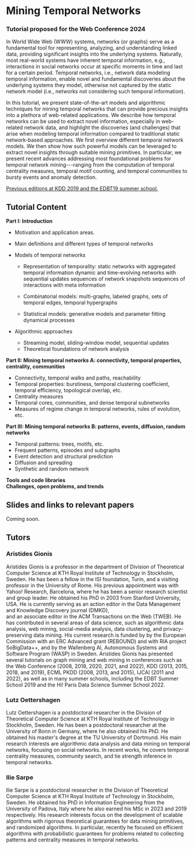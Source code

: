 # Mining Temporal Networks
### Tutorial proposed for the Web Conference 2024

 In World Wide Web (WWW) systems, networks (or graphs) serve as a fundamental 
 tool for representing,  analyzing, and understanding linked data, providing 
 significant insights into the underlying systems. Naturally, most real-world 
 systems have inherent temporal information, e.g., interactions in social 
 networks occur at specific moments in time and last for a certain period.
Temporal networks, i.e., network data modeling temporal information, enable 
 novel and fundamental discoveries about the underlying systems they model, 
 otherwise not captured by the static network model (i.e., networks not considering 
 such temporal information).
    
In this tutorial, we present state-of-the-art models and algorithmic techniques 
for mining temporal networks that can provide precious insights into a plethora 
of web-related applications. We describe how temporal networks can be used to 
extract novel information, especially in web-related network data, and highlight 
the discoveries (and challenges) that arise when modeling temporal information 
compared to traditional static network-based approaches. We first overview 
different temporal network models. We then show how such powerful models can be 
leveraged to extract novel insights through suitable mining primitives. In 
particular, we present recent advances addressing most foundational problems 
for temporal network mining---ranging from the computation of temporal centrality 
measures, temporal motif counting, and temporal communities to bursty events and 
anomaly detection. 


[Previous editions at KDD 2019 and the EDBT19 summer school.](https://rozensp.github.io/KDD19-tutorial-temporal/)

## Tutorial Content

**Part I: Introduction**
* Motivation and application areas.
* Main definitions and different types of temporal networks

* Models of temporal networks
	* Representation of temporality: 
	static networks with aggregated temporal information
	dynamic and time-evolving networks with sequential updates
	sequences of network snapshots
	sequences of interactions with meta information

	* Combinatorial models: multi-graphs, labeled graphs, sets of temporal edges, temporal hypergraphs
    * Statistical models: generative models and parameter fitting
	dynamical processes

* Algorithmic approaches 

	* Streaming model, sliding-window model, sequential updates
	* Theoretical foundations of network analysis


**Part II: Mining temporal networks A: connectivity, temporal properties, centrality, communities** 

* Connectivity, temporal walks and paths, reachability 
* Temporal properties: burstiness, temporal clustering coefficient, temporal efficiency, topological overlap, etc.
* Centrality measures
* Temporal cores, communities, and dense temporal subnetworks
* Measures of regime change in temporal networks, rules of evolution, etc.


**Part III: Mining temporal networks B: patterns, events, diffusion, random networks**

* Temporal patterns: trees, motifs, etc.
* Frequent patterns, episodes and subgraphs
* Event detection and structural prediction
* Diffusion and spreading
* Synthetic and random network

**Tools and code libraries**\
**Challenges, open problems, and trends** 


## Slides and links to relevant papers

Coming soon.

## Tutors

### Aristides Gionis 
Aristides Gionis is a professor in the department of Division of 
Theoretical Computer Science at KTH Royal Institute of Technology in Stockholm, Sweden.
He has been a fellow in the ISI foundation, Turin, and a visiting professor in the University of Rome. His previous appointment was with Yahoo! Research, Barcelona, where he has
been a senior research scientist and group leader. He obtained his
PhD in 2003 from Stanford University, USA. 
He is currently serving as an action editor in the 
Data Management and Knowledge Discovery journal (DMKD),  
and an associate editor in the ACM Transactions on the Web (TWEB). 
He has contributed in several areas of data science, such as algorithmic data
analysis, web mining, social-media analysis, data clustering, and
privacy-preserving data mining. His current research is funded by
by the European Commission with an ERC Advanced grant
(REBOUND) and with RIA project SoBigData++, 
and by the Wallenberg AI, Autonomous Systems and Software Program (WASP) in Sweden.
Aristides Gionis has presented several tutorials on graph mining and web
mining in conferences such as the 
Web Conference (2008, 2018, 2020, 2021, and 2022), 
KDD (2013, 2015, 2018, and 2019), 
ECML PKDD (2008, 2013, and 2015), 
IJCAI (2011 and 2022), 
as well as in many summer schools, 
including the EDBT Summer School 2019 and the Hi! Paris Data Science Summer School 2022.

### Lutz Oettershagen
Lutz Oettershagen is a postdoctoral researcher in the Division of  
Theoretical Computer Science at KTH Royal Institute of Technology in 
Stockholm, Sweden. He has been a postdoctoral researcher at the University 
of Bonn in Germany, where he also obtained his PhD. He obtained his master's 
degree at the TU University of Dortmund. His main research interests are 
algorithmic data analysis and data mining on temporal networks, focusing 
on social networks. In recent works, he covers temporal centrality measures, 
community search, and tie strength inference in temporal networks.


### Ilie Sarpe

Ilie Sarpe is a postdoctoral researcher in the Division of Theoretical 
Computer Science at KTH Royal Institute of Technology in Stockholm, Sweden. 
He obtained his PhD in Information Engineering from the University of Padova, 
Italy where he also earned his MSc in 2023 and 2019 respectively. His research 
interests focus on the development of scalable algorithms with rigorous 
theoretical guarantees for data mining primitives, and randomized algorithms. 
In particular, recently he focused on efficient algorithms with probabilistic 
guarantees for problems related to collecting patterns and centrality measures 
in temporal networks.


